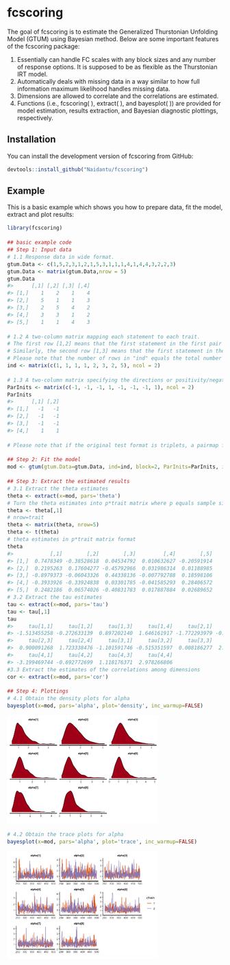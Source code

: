 
<!-- README.md is generated from README.Rmd. Please edit that file -->

# fcscoring

The goal of fcscoring is to estimate the Generalized Thurstonian
Unfolding Model (GTUM) using Bayesian method. Below are some important
features of the fcscoring package:

1.  Essentially can handle FC scales with any block sizes and any number
    of response options. It is supposed to be as flexible as the
    Thurstonian IRT model.
2.  Automatically deals with missing data in a way similar to how full
    information maximum likelihood handles missing data.
3.  Dimensions are allowed to correlate and the correlations are
    estimated.
4.  Functions (i.e., fcscoring( ), extract( ), and bayesplot( )) are
    provided for model estimation, results extraction, and Bayesian
    diagnostic plottings, respectively.

## Installation

You can install the development version of fcscoring from GitHub:

``` r
devtools::install_github("Naidantu/fcscoring")
```

## Example

This is a basic example which shows you how to prepare data, fit the
model, extract and plot results:

``` r
library(fcscoring)

## basic example code
## Step 1: Input data
# 1.1 Response data in wide format. 
gtum.Data <- c(1,5,2,3,1,2,1,5,3,1,1,1,4,1,4,4,3,2,2,3)
gtum.Data <- matrix(gtum.Data,nrow = 5)
gtum.Data
#>      [,1] [,2] [,3] [,4]
#> [1,]    1    2    1    4
#> [2,]    5    1    1    3
#> [3,]    2    5    4    2
#> [4,]    3    3    1    2
#> [5,]    1    1    4    3

# 1.2 A two-column matrix mapping each statement to each trait. 
# The first row [1,2] means that the first statement in the first pair measures trait 1 and the second statement measures trait 2;
# Similarly, the second row [1,3] means that the first statement in the second pair measures trait 1 and the second statement measures trait 3.
# Please note that the number of rows in "ind" equals the total number of pairs. 
ind <- matrix(c(1, 1, 1, 1, 2, 3, 2, 5), ncol = 2)

# 1.3 A two-column matrix specifying the directions or positivity/negativity of the statements. 
ParInits <- matrix(c(-1, -1, -1, 1, -1, -1, -1, 1), ncol = 2)
ParInits
#>      [,1] [,2]
#> [1,]   -1   -1
#> [2,]   -1   -1
#> [3,]   -1   -1
#> [4,]    1    1

# Please note that if the original test format is triplets, a pairmap file that specifies the rank/ID of the statement in each trait it measures. For example, suppose there are 3 statements measuring each trait. 1 means the statement is the first statement measuring the trait and 3 means the statement is the last statement measuring the trait.

## Step 2: Fit the model
mod <- gtum(gtum.Data=gtum.Data, ind=ind, block=2, ParInits=ParInits, iter=500)

## Step 3: Extract the estimated results 
# 3.1 Extract the theta estimates 
theta <- extract(x=mod, pars='theta')
# Turn the theta estimates into p*trait matrix where p equals sample size and trait equals the number of latent traits
theta <- theta[,1]
# nrow=trait
theta <- matrix(theta, nrow=5)  
theta <- t(theta)
# theta estimates in p*trait matrix format
theta
#>            [,1]        [,2]        [,3]         [,4]        [,5]
#> [1,]  0.7478349 -0.38528618  0.04534792  0.010632627 -0.20591914
#> [2,]  0.2195263  0.17604277 -0.45792966  0.031986314  0.01188985
#> [3,] -0.8979373 -0.06043326  0.44338136 -0.007792788  0.18598106
#> [4,] -0.3933926 -0.33924838  0.03301785 -0.041585293  0.28406572
#> [5,]  0.2482186  0.06574026 -0.40831783  0.017887884  0.02689652
# 3.2 Extract the tau estimates
tau <- extract(x=mod, pars='tau')
tau <- tau[,1]
tau
#>     tau[1,1]     tau[1,2]     tau[1,3]     tau[1,4]     tau[2,1]     tau[2,2] 
#> -1.513455258 -0.272633139  0.897202140  1.646161917 -1.772293979 -0.457921696 
#>     tau[2,3]     tau[2,4]     tau[3,1]     tau[3,2]     tau[3,3]     tau[3,4] 
#>  0.900091268  1.723338476 -1.101591746 -0.515351597  0.008186277  2.555420143 
#>     tau[4,1]     tau[4,2]     tau[4,3]     tau[4,4] 
#> -3.199469744 -0.692772699  1.118176371  2.978266806
#3.3 Extract the estimates of the correlations among dimensions
cor <- extract(x=mod, pars='cor')

## Step 4: Plottings
# 4.1 Obtain the density plots for alpha
bayesplot(x=mod, pars='alpha', plot='density', inc_warmup=FALSE)
```

<img src="man/figures/README-example-1.png" width="70%" />

``` r
# 4.2 Obtain the trace plots for alpha
bayesplot(x=mod, pars='alpha', plot='trace', inc_warmup=FALSE)
```

<img src="man/figures/README-example-2.png" width="70%" />
